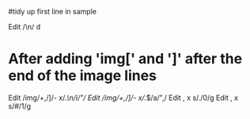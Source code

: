 #tidy up first line in sample

Edit /\n/ d

# After adding 'img[' and ']' after the end of the image lines

Edit /img/+,/]/- x/.*\n/i/"/
Edit /img/+,/]/- x/.*$/a/",/
Edit , x s/\./0/g
Edit , x s/#/1/g